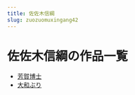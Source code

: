 ```yaml
---
title: 佐佐木信綱
slug: zuozuomuxingang42
---
```


# 佐佐木信綱の作品一覧

- [芳賀博士](fangheboshide)
- [大和ぶり](daheburi2d)
